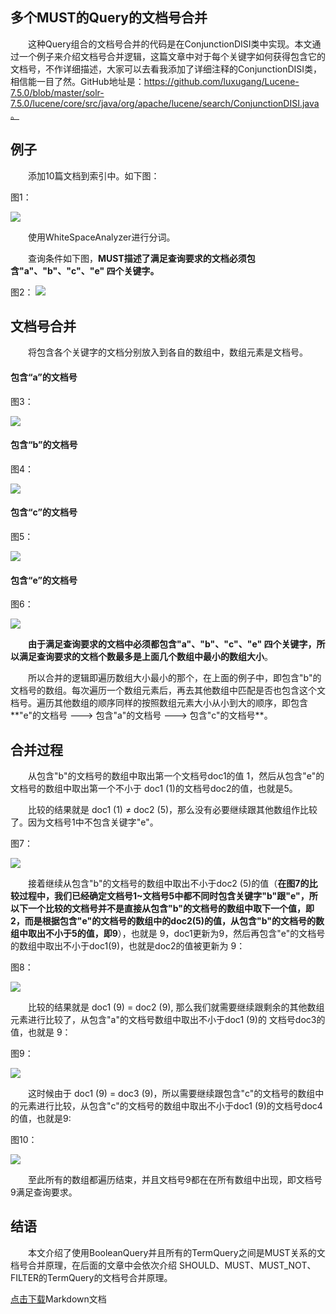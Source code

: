 ## 多个MUST的Query的文档号合并
&emsp;&emsp;这种Query组合的文档号合并的代码是在ConjunctionDISI类中实现。本文通过一个例子来介绍文档号合并逻辑，这篇文章中对于每个关键字如何获得包含它的文档号，不作详细描述，大家可以去看我添加了详细注释的ConjunctionDISI类，相信能一目了然。GitHub地址是：https://github.com/luxugang/Lucene-7.5.0/blob/master/solr-7.5.0/lucene/core/src/java/org/apache/lucene/search/ConjunctionDISI.java。

## 例子

&emsp;&emsp;添加10篇文档到索引中。如下图：

图1：

<img src="http://www.amazingkoala.com.cn/uploads/lucene/Search/多个MUST文档号合并/1.png">

&emsp;&emsp;使用WhiteSpaceAnalyzer进行分词。

&emsp;&emsp;查询条件如下图，**MUST描述了满足查询要求的文档必须包含"a"、"b"、"c"、"e" 四个关键字。**

图2：
<img src="http://www.amazingkoala.com.cn/uploads/lucene/Search/多个MUST文档号合并/2.png">

## 文档号合并

&emsp;&emsp;将包含各个关键字的文档分别放入到各自的数组中，数组元素是文档号。

#### 包含“a”的文档号

图3：

<img src="http://www.amazingkoala.com.cn/uploads/lucene/Search/多个MUST文档号合并/3.png">

#### 包含“b”的文档号

图4：

<img src="http://www.amazingkoala.com.cn/uploads/lucene/Search/多个MUST文档号合并/4.png">

#### 包含“c”的文档号

图5：

<img src="http://www.amazingkoala.com.cn/uploads/lucene/Search/多个MUST文档号合并/5.png">

#### 包含“e”的文档号

图6：

<img src="http://www.amazingkoala.com.cn/uploads/lucene/Search/多个MUST文档号合并/6.png">

&emsp;&emsp;**由于满足查询要求的文档中必须都包含"a"、"b"、"c"、"e" 四个关键字，所以满足查询要求的文档个数最多是上面几个数组中最小的数组大小**。

&emsp;&emsp;所以合并的逻辑即遍历数组大小最小的那个，在上面的例子中，即包含"b"的文档号的数组。每次遍历一个数组元素后，再去其他数组中匹配是否也包含这个文档号。遍历其他数组的顺序同样的按照数组元素大小从小到大的顺序，即包含**"e"的文档号 ---> 包含"a"的文档号 ---> 包含"c"的文档号**。

## 合并过程

&emsp;&emsp;从包含"b"的文档号的数组中取出第一个文档号doc1的值 1，然后从包含"e"的文档号的数组中取出第一个不小于 doc1 (1)的文档号doc2的值，也就是5。

&emsp;&emsp;比较的结果就是 doc1 (1) ≠ doc2 (5)，那么没有必要继续跟其他数组作比较了。因为文档号1中不包含关键字"e"。

图7：

<img src="http://www.amazingkoala.com.cn/uploads/lucene/Search/多个MUST文档号合并/7.png">

&emsp;&emsp;接着继续从包含"b"的文档号的数组中取出不小于doc2 (5)的值（**在图7的比较过程中，我们已经确定文档号1~文档号5中都不同时包含关键字"b"跟"e"，所以下一个比较的文档号并不是直接从包含"b"的文档号的数组中取下一个值，即2，而是根据包含"e"的文档号的数组中的doc2(5)的值，从包含"b"的文档号的数组中取出不小于5的值，即9**），也就是 9，doc1更新为9，然后再包含"e"的文档号的数组中取出不小于doc1(9)，也就是doc2的值被更新为 9：

图8：

<img src="http://www.amazingkoala.com.cn/uploads/lucene/Search/多个MUST文档号合并/8.png">

&emsp;&emsp;比较的结果就是 doc1 (9) = doc2 (9), 那么我们就需要继续跟剩余的其他数组元素进行比较了，从包含"a"的文档号数组中取出不小于doc1 (9)的 文档号doc3的值，也就是 9：

图9：

<img src="http://www.amazingkoala.com.cn/uploads/lucene/Search/多个MUST文档号合并/9.png">

&emsp;&emsp;这时候由于 doc1 (9) = doc3 (9)，所以需要继续跟包含"c"的文档号的数组中的元素进行比较，从包含"c"的文档号的数组中取出不小于doc1 (9)的文档号doc4的值，也就是9:

图10：

<img src="http://www.amazingkoala.com.cn/uploads/lucene/Search/多个MUST文档号合并/10.png">

&emsp;&emsp;至此所有的数组都遍历结束，并且文档号9都在在所有数组中出现，即文档号9满足查询要求。

## 结语
&emsp;&emsp;本文介绍了使用BooleanQuery并且所有的TermQuery之间是MUST关系的文档号合并原理，在后面的文章中会依次介绍 SHOULD、MUST、MUST_NOT、FILTER的TermQuery的文档号合并原理。

[点击下载](http://www.amazingkoala.com.cn/attachment/Lucene/Search/%E5%A4%9A%E4%B8%AAMUST%E6%96%87%E6%A1%A3%E5%8F%B7%E5%90%88%E5%B9%B6/%E5%A4%9A%E4%B8%AAMUST%E6%96%87%E6%A1%A3%E5%8F%B7%E5%90%88%E5%B9%B6.zip)Markdown文档
